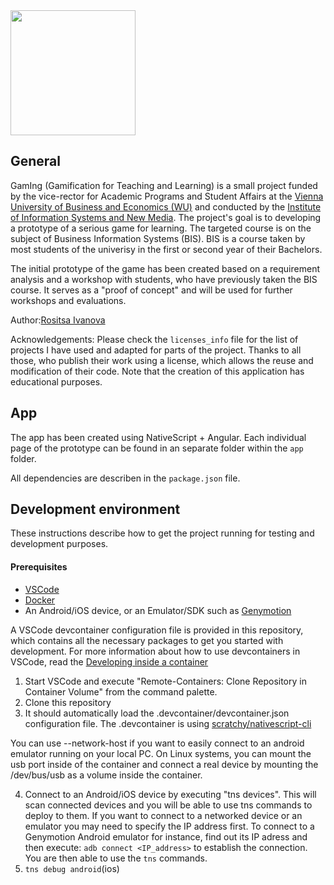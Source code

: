 <img src="https://nm.wu.ac.at/nm/download/file/en:gaming/logo?geometry=50x50?revision_id=1870807" width="200">

## General
GamIng (Gamification for Teaching and Learning) is a small project funded by the vice-rector for Academic Programs and Student Affairs at the [Vienna University of Business and Economics (WU)](https://www.wu.ac.at) and conducted by the [Institute of Information Systems and New Media](https://nm.wu.ac.at/nm/). The project's goal is to developing a prototype of a serious game for learning. The targeted course is on the subject of Business Information Systems (BIS). BIS is a course taken by most students of the univerisy in the first or second year of their Bachelors.

The initial prototype of the game has been created based on a requirement analysis and a workshop with students, who have previously taken the BIS course. It serves as a "proof of concept" and will be used for further workshops and evaluations.

Author:[Rositsa Ivanova](mailto:rositsa.ivanova@wu.ac.at?subject=[GitHub]%20GamIng)

Acknowledgements: Please check the `licenses_info` file for the list of projects I have used and adapted for parts of the project. Thanks to all those, who publish their work using a license, which allows the reuse and modification of their code. Note that the creation of this application has educational purposes.

## App
The app has been created using NativeScript + Angular. Each individual page of the prototype can be found in an separate folder within the `app` folder. 

All dependencies are describen in the `package.json` file. 

## Development environment

These instructions describe how to get the project running for testing and development purposes.

#### Prerequisites

- [VSCode](https://code.visualstudio.com/)
- [Docker](https://www.docker.com/get-started)
- An Android/iOS device, or an Emulator/SDK such as [Genymotion](https://www.genymotion.com/)

A VSCode devcontainer configuration file is provided in this repository, which contains all the necessary packages to get you started with development. For more information about how to use devcontainers in VSCode, read the [Developing inside a container](https://code.visualstudio.com/docs/remote/containers) 

1. Start VSCode and execute "Remote-Containers: Clone Repository in Container Volume" from the command palette.
2. Clone this repository
3. It should automatically load the .devcontainer/devcontainer.json configuration file. The .devcontainer is using [scratchy/nativescript-cli](https://bitbucket.org/scratchy2/nativescript-cli/src/master/)

You can use --network-host if you want to easily connect to an android emulator running on your local PC. On Linux systems, you can mount the usb port inside of the container and connect a real device by mounting the /dev/bus/usb as a volume inside the container. 

4. Connect to an Android/iOS device by executing "tns devices". This will scan connected devices and you will be able to use tns commands to deploy to them. If you want to connect to a networked device or an emulator you may need to specify the IP address first. To connect to a Genymotion Android emulator for instance, find out its IP adress and then execute: `adb connect <IP_address>` to establish the connection. You are then able to use the `tns` commands.
5. `tns debug android`(ios) 
